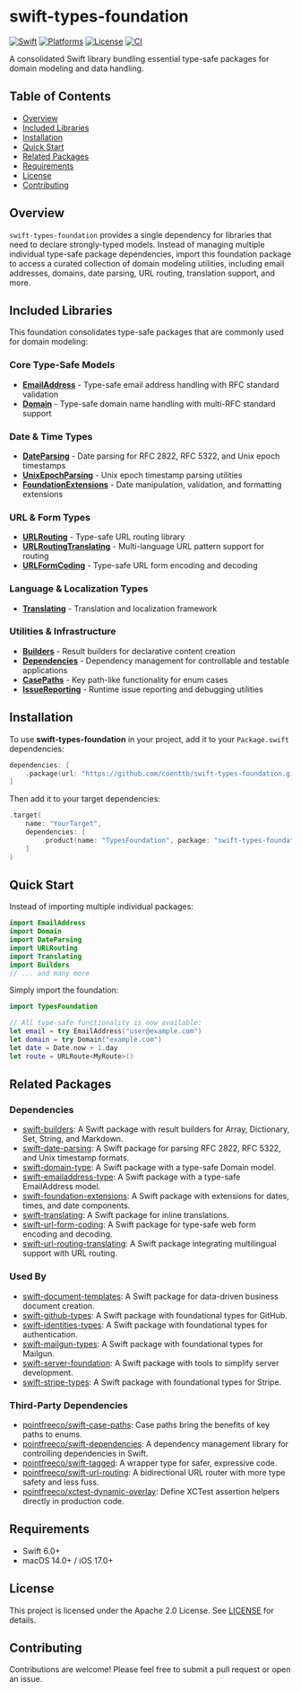 # swift-types-foundation

[![Swift](https://img.shields.io/badge/Swift-6.0-orange.svg)](https://swift.org)
[![Platforms](https://img.shields.io/badge/Platforms-macOS%2014%2B%20|%20iOS%2017%2B-lightgray.svg)]()
[![License](https://img.shields.io/badge/License-Apache%202.0-blue.svg)](LICENSE)
[![CI](https://github.com/coenttb/swift-types-foundation/workflows/CI/badge.svg)](https://github.com/coenttb/swift-types-foundation/actions/workflows/ci.yml)

A consolidated Swift library bundling essential type-safe packages for domain modeling and data handling.

## Table of Contents

- [Overview](#overview)
- [Included Libraries](#included-libraries)
- [Installation](#installation)
- [Quick Start](#quick-start)
- [Related Packages](#related-packages)
- [Requirements](#requirements)
- [License](#license)
- [Contributing](#contributing)

## Overview

`swift-types-foundation` provides a single dependency for libraries that need to declare strongly-typed models. Instead of managing multiple individual type-safe package dependencies, import this foundation package to access a curated collection of domain modeling utilities, including email addresses, domains, date parsing, URL routing, translation support, and more.

## Included Libraries

This foundation consolidates type-safe packages that are commonly used for domain modeling:

### **Core Type-Safe Models**

- **[EmailAddress](https://github.com/coenttb/swift-emailaddress-type)** - Type-safe email address handling with RFC standard validation
- **[Domain](https://github.com/coenttb/swift-domain-type)** - Type-safe domain name handling with multi-RFC standard support

### **Date & Time Types**

- **[DateParsing](https://github.com/coenttb/swift-date-parsing)** - Date parsing for RFC 2822, RFC 5322, and Unix epoch timestamps
- **[UnixEpochParsing](https://github.com/coenttb/swift-date-parsing)** - Unix epoch timestamp parsing utilities
- **[FoundationExtensions](https://github.com/coenttb/swift-foundation-extensions)** - Date manipulation, validation, and formatting extensions

### **URL & Form Types**

- **[URLRouting](https://github.com/pointfreeco/swift-url-routing)** - Type-safe URL routing library
- **[URLRoutingTranslating](https://github.com/coenttb/swift-url-routing-translating)** - Multi-language URL pattern support for routing
- **[URLFormCoding](https://github.com/coenttb/swift-url-form-coding)** - Type-safe URL form encoding and decoding

### **Language & Localization Types**

- **[Translating](https://github.com/coenttb/swift-translating)** - Translation and localization framework

### **Utilities & Infrastructure**

- **[Builders](https://github.com/coenttb/swift-builders)** - Result builders for declarative content creation
- **[Dependencies](https://github.com/pointfreeco/swift-dependencies)** - Dependency management for controllable and testable applications
- **[CasePaths](https://github.com/pointfreeco/swift-case-paths)** - Key path-like functionality for enum cases
- **[IssueReporting](https://github.com/pointfreeco/xctest-dynamic-overlay)** - Runtime issue reporting and debugging utilities

## Installation

To use **swift-types-foundation** in your project, add it to your `Package.swift` dependencies:

```swift
dependencies: [
    .package(url: "https://github.com/coenttb/swift-types-foundation.git", from: "0.0.1")
]
```

Then add it to your target dependencies:

```swift
.target(
    name: "YourTarget",
    dependencies: [
        .product(name: "TypesFoundation", package: "swift-types-foundation")
    ]
)
```

## Quick Start

Instead of importing multiple individual packages:

```swift
import EmailAddress
import Domain
import DateParsing
import URLRouting
import Translating
import Builders
// ... and many more
```

Simply import the foundation:

```swift
import TypesFoundation

// All type-safe functionality is now available:
let email = try EmailAddress("user@example.com")
let domain = try Domain("example.com")
let date = Date.now + 1.day
let route = URLRoute<MyRoute>()
```

## Related Packages

### Dependencies

- [swift-builders](https://github.com/coenttb/swift-builders): A Swift package with result builders for Array, Dictionary, Set, String, and Markdown.
- [swift-date-parsing](https://github.com/coenttb/swift-date-parsing): A Swift package for parsing RFC 2822, RFC 5322, and Unix timestamp formats.
- [swift-domain-type](https://github.com/coenttb/swift-domain-type): A Swift package with a type-safe Domain model.
- [swift-emailaddress-type](https://github.com/coenttb/swift-emailaddress-type): A Swift package with a type-safe EmailAddress model.
- [swift-foundation-extensions](https://github.com/coenttb/swift-foundation-extensions): A Swift package with extensions for dates, times, and date components.
- [swift-translating](https://github.com/coenttb/swift-translating): A Swift package for inline translations.
- [swift-url-form-coding](https://github.com/coenttb/swift-url-form-coding): A Swift package for type-safe web form encoding and decoding.
- [swift-url-routing-translating](https://github.com/coenttb/swift-url-routing-translating): A Swift package integrating multilingual support with URL routing.

### Used By

- [swift-document-templates](https://github.com/coenttb/swift-document-templates): A Swift package for data-driven business document creation.
- [swift-github-types](https://github.com/coenttb/swift-github-types): A Swift package with foundational types for GitHub.
- [swift-identities-types](https://github.com/coenttb/swift-identities-types): A Swift package with foundational types for authentication.
- [swift-mailgun-types](https://github.com/coenttb/swift-mailgun-types): A Swift package with foundational types for Mailgun.
- [swift-server-foundation](https://github.com/coenttb/swift-server-foundation): A Swift package with tools to simplify server development.
- [swift-stripe-types](https://github.com/coenttb/swift-stripe-types): A Swift package with foundational types for Stripe.

### Third-Party Dependencies

- [pointfreeco/swift-case-paths](https://github.com/pointfreeco/swift-case-paths): Case paths bring the benefits of key paths to enums.
- [pointfreeco/swift-dependencies](https://github.com/pointfreeco/swift-dependencies): A dependency management library for controlling dependencies in Swift.
- [pointfreeco/swift-tagged](https://github.com/pointfreeco/swift-tagged): A wrapper type for safer, expressive code.
- [pointfreeco/swift-url-routing](https://github.com/pointfreeco/swift-url-routing): A bidirectional URL router with more type safety and less fuss.
- [pointfreeco/xctest-dynamic-overlay](https://github.com/pointfreeco/xctest-dynamic-overlay): Define XCTest assertion helpers directly in production code.

## Requirements

- Swift 6.0+
- macOS 14.0+ / iOS 17.0+

## License

This project is licensed under the Apache 2.0 License. See [LICENSE](LICENSE) for details.

## Contributing

Contributions are welcome! Please feel free to submit a pull request or open an issue.
